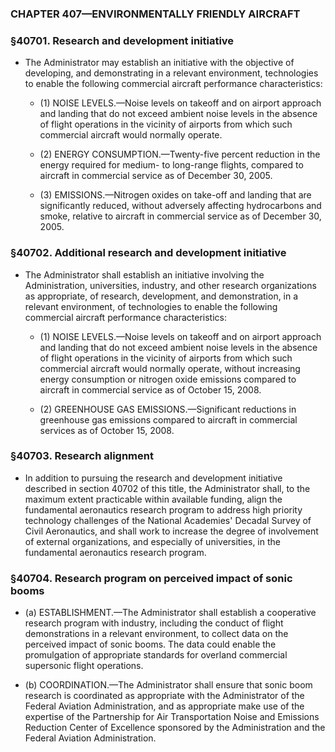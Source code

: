 ### **CHAPTER 407—ENVIRONMENTALLY FRIENDLY AIRCRAFT**

### §40701. Research and development initiative
* The Administrator may establish an initiative with the objective of developing, and demonstrating in a relevant environment, technologies to enable the following commercial aircraft performance characteristics:

  * (1) NOISE LEVELS.—Noise levels on takeoff and on airport approach and landing that do not exceed ambient noise levels in the absence of flight operations in the vicinity of airports from which such commercial aircraft would normally operate.

  * (2) ENERGY CONSUMPTION.—Twenty-five percent reduction in the energy required for medium- to long-range flights, compared to aircraft in commercial service as of December 30, 2005.

  * (3) EMISSIONS.—Nitrogen oxides on take-off and landing that are significantly reduced, without adversely affecting hydrocarbons and smoke, relative to aircraft in commercial service as of December 30, 2005.

### §40702. Additional research and development initiative
* The Administrator shall establish an initiative involving the Administration, universities, industry, and other research organizations as appropriate, of research, development, and demonstration, in a relevant environment, of technologies to enable the following commercial aircraft performance characteristics:

  * (1) NOISE LEVELS.—Noise levels on takeoff and on airport approach and landing that do not exceed ambient noise levels in the absence of flight operations in the vicinity of airports from which such commercial aircraft would normally operate, without increasing energy consumption or nitrogen oxide emissions compared to aircraft in commercial service as of October 15, 2008.

  * (2) GREENHOUSE GAS EMISSIONS.—Significant reductions in greenhouse gas emissions compared to aircraft in commercial services as of October 15, 2008.

### §40703. Research alignment
* In addition to pursuing the research and development initiative described in section 40702 of this title, the Administrator shall, to the maximum extent practicable within available funding, align the fundamental aeronautics research program to address high priority technology challenges of the National Academies' Decadal Survey of Civil Aeronautics, and shall work to increase the degree of involvement of external organizations, and especially of universities, in the fundamental aeronautics research program.

### §40704. Research program on perceived impact of sonic booms
* (a) ESTABLISHMENT.—The Administrator shall establish a cooperative research program with industry, including the conduct of flight demonstrations in a relevant environment, to collect data on the perceived impact of sonic booms. The data could enable the promulgation of appropriate standards for overland commercial supersonic flight operations.

* (b) COORDINATION.—The Administrator shall ensure that sonic boom research is coordinated as appropriate with the Administrator of the Federal Aviation Administration, and as appropriate make use of the expertise of the Partnership for Air Transportation Noise and Emissions Reduction Center of Excellence sponsored by the Administration and the Federal Aviation Administration.